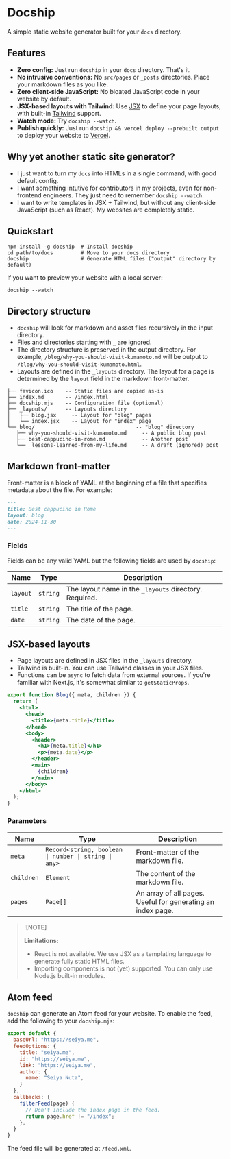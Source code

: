 # Docship

A simple static website generator built for your `docs` directory.

## Features

- **Zero config:** Just run `docship` in your `docs` directory. That's it.
- **No intrusive conventions:** No `src/pages` or `_posts` directories.  Place your markdown files as you like.
- **Zero client-side JavaScript:** No bloated JavaScript code in your website by default.
- **JSX-based layouts with Tailwind:** Use [JSX](https://react.dev/learn/writing-markup-with-jsx) to define your page layouts, with built-in [Tailwind](https://tailwindcss.com/docs/utility-first) support.
- **Watch mode:** Try `docship --watch`.
- **Publish quickly:** Just run `docship && vercel deploy --prebuilt output` to deploy your website to [Vercel](https://vercel.com/products/previews).

## Why yet another static site generator?

- I just want to turn my `docs` into HTMLs in a single command, with good default config.
- I want something intutive for contributors in my projects, even for non-frontend engineers. They just need to remember `docship --watch`.
- I want to write templates in JSX + Tailwind, but without any client-side JavaScript (such as React). My websites are completely static.

## Quickstart

```
npm install -g docship  # Install docship
cd path/to/docs         # Move to your docs directory
docship                 # Generate HTML files ("output" directory by default)
```

If you want to preview your website with a local server:

```
docship --watch
```

## Directory structure

- `docship` will look for markdown and asset files recursively in the input directory.
- Files and directories starting with `_` are ignored.
- The directory structure is preserved in the output directory. For example, `/blog/why-you-should-visit-kumamoto.md` will be output to `/blog/why-you-should-visit-kumamoto.html`.
- Layouts are defined in the `_layouts` directory. The layout for a page is determined by the `layout` field in the markdown front-matter.

```
├── favicon.ico    -- Static files are copied as-is
├── index.md       -- /index.html
├── docship.mjs    -- Configuration file (optional)
├── _layouts/      -- Layouts directory
│   ├── blog.jsx     -- Layout for "blog" pages
│   └── index.jsx    -- Layout for "index" page
└── blog/                                 -- "blog" directory
   ├── why-you-should-visit-kumamoto.md     -- A public blog post
   ├── best-cappucino-in-rome.md            -- Another post
   └── _lessons-learned-from-my-life.md     -- A draft (ignored) post
```

## Markdown front-matter

Front-matter is a block of YAML at the beginning of a file that specifies metadata about the file. For example:

```md
---
title: Best cappucino in Rome
layout: blog
date: 2024-11-30
---
```

### Fields

Fields can be any valid YAML but the following fields are used by `docship`:


| Name      | Type     | Description |
|-----------|----------|-------------|
| `layout`  | `string` | The layout name in the `_layouts` directory. Required. |
| `title`   | `string` | The title of the page. |
| `date`    | `string` | The date of the page. |

## JSX-based layouts

- Page layouts are defined in JSX files in the `_layouts` directory.
- Tailwind is built-in. You can use Tailwind classes in your JSX files.
- Functions can be `async` to fetch data from external sources. If you're familiar with Next.js, it's somewhat similar to `getStaticProps`.


```jsx
export function Blog({ meta, children }) {
  return (
    <html>
      <head>
        <title>{meta.title}</title>
      </head>
      <body>
        <header>
          <h1>{meta.title}</h1>
          <p>{meta.date}</p>
        </header>
        <main>
          {children}
        </main>
      </body>
    </html>
  );
}
```

### Parameters

| Name      | Type     | Description |
|-----------|----------|-------------|
| `meta`    | `Record<string, boolean \| number \| string \| any>` | Front-matter of the markdown file. |
| `children`| `Element` | The content of the markdown file. |
| `pages` | `Page[]` | An array of all pages. Useful for generating an index page. |

> ![NOTE]
>
> **Limitations:**
>
> - React is not available. We use JSX as a templating language to generate fully static HTML files.
> - Importing components is not (yet) supported. You can only use Node.js built-in modules.

## Atom feed

`docship` can generate an Atom feed for your website. To enable the feed, add the following to your `docship.mjs`:

```js
export default {
  baseUrl: "https://seiya.me",
  feedOptions: {
    title: "seiya.me",
    id: "https://seiya.me",
    link: "https://seiya.me",
    author: {
      name: "Seiya Nuta",
    }
  },
  callbacks: {
    filterFeed(page) {
      // Don't include the index page in the feed.
      return page.href != "/index";
    },
  }
}
```

The feed file will be generated at `/feed.xml`.
